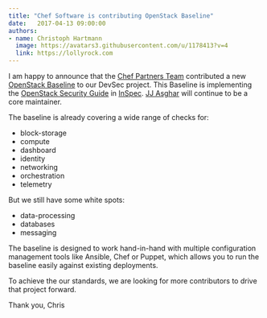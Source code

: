 ```yaml
---
title: "Chef Software is contributing OpenStack Baseline"
date:   2017-04-13 09:00:00
authors:
- name: Christoph Hartmann
  image: https://avatars3.githubusercontent.com/u/1178413?v=4
  link: https://lollyrock.com
---
```


I am happy to announce that the [Chef Partners Team](https://www.chef.io/) contributed a new [OpenStack Baseline]( https://github.com/dev-sec/openstack-baseline) to our DevSec project. This Baseline is implementing the [OpenStack Security Guide](https://docs.openstack.org/security-guide/) in [InSpec](http://inspec.io/). [JJ Asghar](https://github.com/jjasghar) will continue to be a core maintainer.

The baseline is already covering a wide range of checks for:

- block-storage
- compute
- dashboard
- identity
- networking
- orchestration
- telemetry

But we still have some white spots:

- data-processing
- databases
- messaging

The baseline is designed to work hand-in-hand with multiple configuration management tools like Ansible, Chef or Puppet, which allows you to run the baseline easily against existing deployments.

To achieve the our standards, we are looking for more contributors to drive that project forward.

Thank you, Chris
